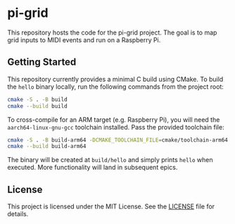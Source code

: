 # pi-grid

This repository hosts the code for the pi-grid project. The goal is to map grid inputs to MIDI events and run on a Raspberry Pi.

## Getting Started

This repository currently provides a minimal C build using CMake.  To build the
`hello` binary locally, run the following commands from the project root:

```bash
cmake -S . -B build
cmake --build build
```

To cross-compile for an ARM target (e.g. Raspberry Pi), you will need the
`aarch64-linux-gnu-gcc` toolchain installed.  Pass the provided toolchain file:

```bash
cmake -S . -B build-arm64 -DCMAKE_TOOLCHAIN_FILE=cmake/toolchain-arm64.cmake
cmake --build build-arm64
```

The binary will be created at `build/hello` and simply prints `hello` when
executed.  More functionality will land in subsequent epics.

## License

This project is licensed under the MIT License. See the [LICENSE](LICENSE) file for details.
